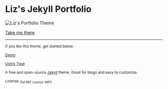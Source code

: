 # Liz's Jekyll Portfolio

![Liz's Portfolio Theme](https://s3-us-west-2.amazonaws.com/lgreen-screenshots-bloc/Portfolio_Front.png)

[Take me there](http://www.lizelottegreen.info/)

---

<sub>If you like this theme, get started below:

<sub>[Demo](https://rohanchandra.github.io/type-theme/)

<sub>[Using Type](https://rohanchandra.github.io/project/type/)

<sub>A free and open-source [Jekyll](http://jekyllrb.com) theme. Great for blogs and easy to customize.

<sub>License
<sub>The MIT License (MIT)